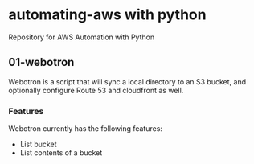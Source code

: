 
# automating-aws with python

Repository for AWS Automation with Python

## 01-webotron

Webotron is a script that will sync a local directory to an S3 bucket, 
and optionally configure Route 53 and cloudfront as well.

### Features

Webotron currently has the following features:

- List bucket
- List contents of a bucket
